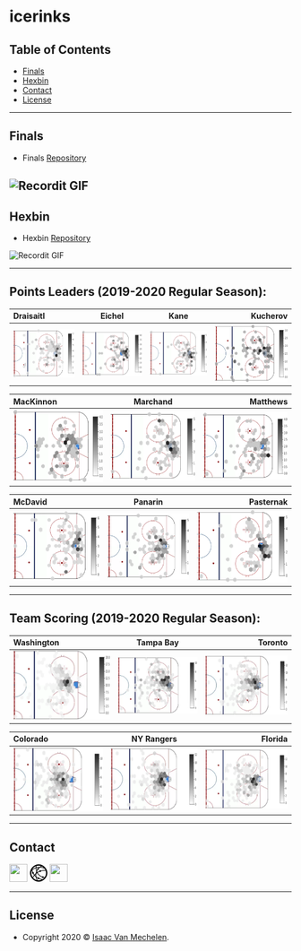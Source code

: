 # icerinks


## Table of Contents
- [Finals](#finals)
- [Hexbin](#hexbin)
- [Contact](#contact)
- [License](#license)

---
## Finals
- Finals <a href="https://github.com/vanmeciv/icerinks/tree/master/finals" target="_blank">Repository</a>

![Recordit GIF](https://camo.githubusercontent.com/8aea2245cf3578ea3a32f4ed74205c9df5b376ed68018199abff5e211883eeb4/687474703a2f2f672e7265636f726469742e636f2f73757a3037374d374d522e676966)
---
## Hexbin
- Hexbin <a href="https://github.com/vanmeciv/icerinks/tree/master/hexbin" target="_blank">Repository</a>

![Recordit GIF](https://camo.githubusercontent.com/0a8d1f97788126baf8053d46e6e9c5132b3cee5667a13b73a48f80740efbb746/687474703a2f2f672e7265636f726469742e636f2f6354463856424143544e2e676966)

---
## Points Leaders (2019-2020 Regular Season):


| Draisaitl | Eichel | Kane | Kucherov |
| :---         |     :---:      |          :---: |           ---: |
| <img src="hexbin/img/Points_2019-2020_Draisaitl_withTilemap.png">   | <img src="hexbin/img/Points_2019-2020_Eichel_withTilemap.png">     | <img src="hexbin/img/Points_2019-2020_Kane_withTilemap.png">    | <img src="hexbin/img/Points_2019-2020_Kucherov_withTilemap.png">   |

| MacKinnon | Marchand | Matthews |
| :---         |     :---:      |          ---: |
| <img src="hexbin/img/Points_2019-2020_MacKinnon_withTilemap.png">     | <img src="hexbin/img/Points_2019-2020_Marchand_withTilemap.png">    | <img src="hexbin/img/Points_2019-2020_Matthews_withTilemap.png">   |


| McDavid | Panarin | Pasternak |
| :---         |     :---:      |           ---: |
|  <img src="hexbin/img/Points_2019-2020_McDavid_withTilemap.png">     | <img src="hexbin/img/Points_2019-2020_Panarin_withTilemap.png">    | <img src="hexbin/img/Points_2019-2020_Pastrnak_withTilemap.png">    |

---

## Team Scoring (2019-2020 Regular Season):

| Washington | Tampa Bay | Toronto |
| :---         |     :---:      |          ---: |
| <img src="hexbin/img/2019-2020_Goals_WSH_tilemap.png">     | <img src="hexbin/img/2019-2020_Goals_TBL_tilemap.png">    | <img src="hexbin/img/2019-2020_Goals_TOR_tilemap.png">   |

| Colorado | NY Rangers | Florida |
| :---         |     :---:      |          ---: |
| <img src="hexbin/img/2019-2020_Goals_COL_tilemap.png">     | <img src="hexbin/img/2019-2020_Goals_NYR_tilemap.png">     | <img src="hexbin/img/2019-2020_Goals_FLA_tilemap.png">    |

---
## Contact

<a href="https://www.linkedin.com/in/isaac-vanmechelen/" target="_blank" title="My LinkedIn Profile"><img height="32" width="32" src="https://cdn.jsdelivr.net/npm/simple-icons@v3/icons/linkedin.svg" /></a>
<a href="https://geospatial.is" target="_blank" title="My Website"><img height="32" width="32" src="https://raw.githubusercontent.com/vanmeciv/Portfolio/master/img/favicon/favicon-32x32.png" /></a>
<a href="https://geospatial.is/Resume_Van%20Mechelen_uw.pdf" target="_blank" title="My Resume"><img height="32" width="32" src="http://simpleicons.org/icons/adobeacrobatreader.svg" /></a>

---

## License

- Copyright 2020 © <a href="https://geospatial.is" target="_blank">Isaac Van Mechelen</a>.
